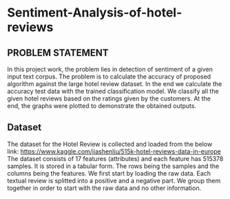 # Sentiment-Analysis-of-hotel-reviews

## PROBLEM  STATEMENT  

In this project work, the problem lies in detection of sentiment of a given input text corpus. The problem is to calculate the accuracy of proposed algorithm against the large hotel review dataset. In the end we calculate the accuracy test data with the trained classification model. We classify all the given hotel reviews based on the ratings given by the customers. At the end, the graphs were plotted to demonstrate the obtained outputs. 

## Dataset 

The dataset for the Hotel Review is collected and loaded from the below link:
https://www.kaggle.com/jiashenliu/515k-hotel-reviews-data-in-europe
The dataset consists of 17 features (attributes) and each feature has 515378 samples. It is stored in a tabular form. The rows being the samples and the columns being the features. We first start by loading the raw data. Each textual review is splitted into a positive and a negative part. We group them together in order to start with the raw data and no other information. 

